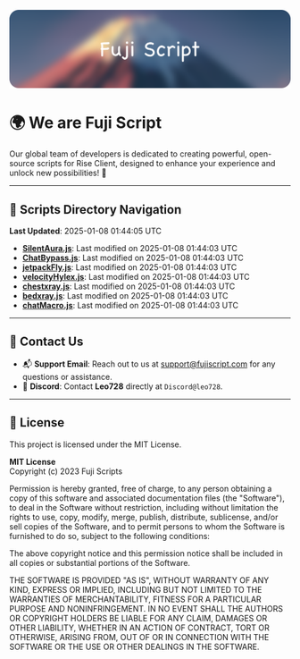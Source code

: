 ![Banner](.github/b.webp)

# 🌍 **We are Fuji Script**

Our global team of developers is dedicated to creating powerful, open-source scripts for Rise Client, designed to enhance your experience and unlock new possibilities! 🌟

---
<!-- SCRIPTS_NAVIGATION_START -->
## 📂 **Scripts Directory Navigation**

**Last Updated**: 2025-01-08 01:44:05 UTC

- **[SilentAura.js](scripts/SilentAura.js)**: Last modified on 2025-01-08 01:44:03 UTC
- **[ChatBypass.js](scripts/ChatBypass.js)**: Last modified on 2025-01-08 01:44:03 UTC
- **[jetpackFly.js](scripts/jetpackFly.js)**: Last modified on 2025-01-08 01:44:03 UTC
- **[velocityHylex.js](scripts/velocityHylex.js)**: Last modified on 2025-01-08 01:44:03 UTC
- **[chestxray.js](scripts/chestxray.js)**: Last modified on 2025-01-08 01:44:03 UTC
- **[bedxray.js](scripts/bedxray.js)**: Last modified on 2025-01-08 01:44:03 UTC
- **[chatMacro.js](scripts/chatMacro.js)**: Last modified on 2025-01-08 01:44:03 UTC

<!-- SCRIPTS_NAVIGATION_END -->

---

## 💬 **Contact Us**  
- 📬 **Support Email**: Reach out to us at [support@fujiscript.com](mailto:support@fujiscript.com) for any questions or assistance.  
- 💬 **Discord**: Contact **Leo728** directly at `Discord@leo728`.

---

## 📜 **License**

This project is licensed under the MIT License.  

**MIT License**  
Copyright (c) 2023 Fuji Scripts  

Permission is hereby granted, free of charge, to any person obtaining a copy of this software and associated documentation files (the "Software"), to deal in the Software without restriction, including without limitation the rights to use, copy, modify, merge, publish, distribute, sublicense, and/or sell copies of the Software, and to permit persons to whom the Software is furnished to do so, subject to the following conditions:  

The above copyright notice and this permission notice shall be included in all copies or substantial portions of the Software.  

THE SOFTWARE IS PROVIDED "AS IS", WITHOUT WARRANTY OF ANY KIND, EXPRESS OR IMPLIED, INCLUDING BUT NOT LIMITED TO THE WARRANTIES OF MERCHANTABILITY, FITNESS FOR A PARTICULAR PURPOSE AND NONINFRINGEMENT. IN NO EVENT SHALL THE AUTHORS OR COPYRIGHT HOLDERS BE LIABLE FOR ANY CLAIM, DAMAGES OR OTHER LIABILITY, WHETHER IN AN ACTION OF CONTRACT, TORT OR OTHERWISE, ARISING FROM, OUT OF OR IN CONNECTION WITH THE SOFTWARE OR THE USE OR OTHER DEALINGS IN THE SOFTWARE.  
